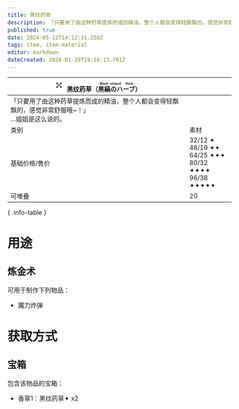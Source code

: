 ```yaml
---
title: 黑纹药草
description: 「只要用了由这种药草提炼而成的精油，整个人都会变得轻飘飘的，感觉非常舒服哦~！」…姐姐是这么说的。
published: true
date: 2024-05-12T14:12:31.258Z
tags: item, item-material
editor: markdown
dateCreated: 2024-01-29T19:16:13.701Z
---
```


| <div markdown>![物品图标](/assets/global/items/common_plant.png) <span>黑纹药草（<ruby lang="ja">黒縞のハーブ<rt>Black-striped Herb</rt></ruby>）</span></div> ||
| - | - |
| 「只要用了由这种药草提炼而成的精油，整个人都会变得轻飘飘的，感觉非常舒服哦~！」<br>…姐姐是这么说的。 ||
| 类别 | 素材 |
| 基础价格/售价 | 32/12 ✦<br>48/19 ✦✦<br>64/25 ✦✦✦<br>80/32 ✦✦✦✦<br>96/38 ✦✦✦✦✦ |
| 可堆叠 | 20 |
{ .info-table }

# 用途
## 炼金术
可用于制作下列物品：
- 魔力炸弹

# 获取方式
## 宝箱
包含该物品的宝箱：
- 香草1：黑纹药草✦ x2